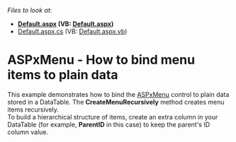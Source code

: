<!-- default file list -->
*Files to look at*:

* **[Default.aspx](./CS/Default.aspx) (VB: [Default.aspx](./VB/Default.aspx))**
* [Default.aspx.cs](./CS/Default.aspx.cs) (VB: [Default.aspx.vb](./VB/Default.aspx.vb))
<!-- default file list end -->
# ASPxMenu - How to bind menu items to plain data


<p>This example demonstrates how to bind the <a href="https://documentation.devexpress.com/AspNet/3575/ASP-NET-WebForms-Controls/Site-Navigation-and-Layout/Menu/Overview/ASPxMenu-Overview">ASPxMenu</a> control to plain data stored in a DataTable. The <strong>CreateMenuRecursively</strong> method creates menu items recursively.<br>To build a hierarchical structure of items, create an extra column in your DataTable (for example, <strong>ParentID</strong> in this case) to keep the parent's ID column value.</p>

<br/>


